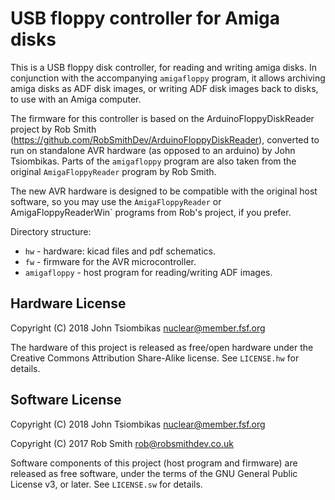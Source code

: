USB floppy controller for Amiga disks
=====================================

This is a USB floppy disk controller, for reading and writing amiga disks. In
conjunction with the accompanying `amigafloppy` program, it allows archiving
amiga disks as ADF disk images, or writing ADF disk images back to disks, to use
with an Amiga computer.

The firmware for this controller is based on the ArduinoFloppyDiskReader
project by Rob Smith (https://github.com/RobSmithDev/ArduinoFloppyDiskReader),
converted to run on standalone AVR hardware (as opposed to an arduino) by John
Tsiombikas. Parts of the `amigafloppy` program are also taken from the original
`AmigaFloppyReader` program by Rob Smith.

The new AVR hardware is designed to be compatible with the original host
software, so you may use the `AmigaFloppyReader` or AmigaFloppyReaderWin`
programs from Rob's project, if you prefer.

Directory structure:

  * `hw` - hardware: kicad files and pdf schematics.
  * `fw` - firmware for the AVR microcontroller.
  * `amigafloppy` - host program for reading/writing ADF images.

Hardware License
----------------
Copyright (C) 2018 John Tsiombikas <nuclear@member.fsf.org>

The hardware of this project is released as free/open hardware under the
Creative Commons Attribution Share-Alike license. See `LICENSE.hw` for details.

Software License
----------------
Copyright (C) 2018 John Tsiombikas <nuclear@member.fsf.org>

Copyright (C) 2017 Rob Smith <rob@robsmithdev.co.uk>

Software components of this project (host program and firmware) are released as
free software, under the terms of the GNU General Public License v3, or later.
See `LICENSE.sw` for details.
